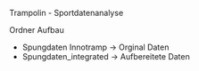 Trampolin - Sportdatenanalyse

Ordner Aufbau 
- Spungdaten Innotramp  	-> Orginal Daten
- Spungdaten_integrated 	-> Aufbereitete Daten
